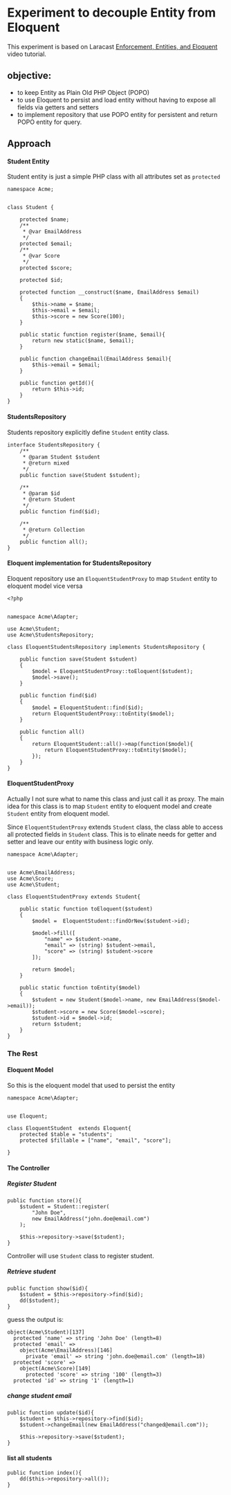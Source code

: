 # Experiment to decouple Entity from Eloquent

This experiment is based on Laracast [Enforcement, Entities, and Eloquent ](https://laracasts.com/lessons/enforcement-entities-and-eloquent) video tutorial.

## objective:
- to keep Entity as Plain Old PHP Object (POPO)
- to use Eloquent to persist and load entity without having to expose all fields via getters and setters
- to implement repository that use POPO entity for persistent and return POPO entity for query.

## Approach
 
#### Student Entity

Student entity is just a simple PHP class with all attributes set as `protected`

```
namespace Acme;


class Student {

	protected $name;
	/**
	 * @var EmailAddress
	 */
	protected $email;
	/**
	 * @var Score
	 */
	protected $score;

	protected $id;

	protected function __construct($name, EmailAddress $email)
	{
		$this->name = $name;
		$this->email = $email;
		$this->score = new Score(100);
	}

	public static function register($name, $email){
		return new static($name, $email);
	}

	public function changeEmail(EmailAddress $email){
		$this->email = $email;
	}

	public function getId(){
		return $this->id;
	}
} 
```

#### StudentsRepository
Students repository explicitly define `Student` entity class.

```
interface StudentsRepository {
	/**
	 * @param Student $student
	 * @return mixed
	 */
	public function save(Student $student);

	/**
	 * @param $id
	 * @return Student
	 */
	public function find($id);

	/**
	 * @return Collection
	 */
	public function all();
} 
```

#### Eloquent implementation for StudentsRepository 
Eloquent repository use an `EloquentStudentProxy` to map `Student` entity to eloquent model vice versa

```
<?php


namespace Acme\Adapter;

use Acme\Student;
use Acme\StudentsRepository;

class EloquentStudentsRepository implements StudentsRepository {

	public function save(Student $student)
	{
		$model = EloquentStudentProxy::toEloquent($student);
		$model->save();
	}

	public function find($id)
	{
		$model = EloquentStudent::find($id);
		return EloquentStudentProxy::toEntity($model);
	}

	public function all()
	{
		return EloquentStudent::all()->map(function($model){
			return EloquentStudentProxy::toEntity($model);
		});
	}
}
```

#### EloquentStudentProxy
Actually I not sure what to name this class and just call it as proxy. The main idea for this class is to map `Student` entity to eloquent model and create `Student` entity from eloquent model.

Since `EloquentStudentProxy` extends `Student` class, the class able to access all protected fields in `Student` class. This is to elinate needs for getter and setter and leave our entity with business logic only.

```
namespace Acme\Adapter;


use Acme\EmailAddress;
use Acme\Score;
use Acme\Student;

class EloquentStudentProxy extends Student{

	public static function toEloquent($student)
	{
		$model =  EloquentStudent::findOrNew($student->id);

		$model->fill([
			"name" => $student->name,
			"email" => (string) $student->email,
			"score" => (string) $student->score
		]);

		return $model;
	}

	public static function toEntity($model)
	{
		$student = new Student($model->name, new EmailAddress($model->email));
		$student->score = new Score($model->score);
		$student->id = $model->id;
		return $student;
	}
}
```

### The Rest

#### Eloquent Model
So this is the eloquent model that used to persist the entity

```
namespace Acme\Adapter;


use Eloquent;

class EloquentStudent  extends Eloquent{
	protected $table = "students";
	protected $fillable = ["name", "email", "score"];

} 
```

#### The Controller

##### Register Student
```
public function store(){
	$student = Student::register(
		"John Doe",
		new EmailAddress("john.doe@email.com")
	);

	$this->repository->save($student);
}

```
Controller will use `Student` class to register student. 


##### Retrieve student
```
public function show($id){
	$student = $this->repository->find($id);
	dd($student);
}
```
guess the output is:

```
object(Acme\Student)[137]
  protected 'name' => string 'John Doe' (length=8)
  protected 'email' => 
    object(Acme\EmailAddress)[146]
      private 'email' => string 'john.doe@email.com' (length=18)
  protected 'score' => 
    object(Acme\Score)[149]
      protected 'score' => string '100' (length=3)
  protected 'id' => string '1' (length=1)
```

##### change student email
```
public function update($id){
	$student = $this->repository->find($id);
	$student->changeEmail(new EmailAddress("changed@email.com"));

	$this->repository->save($student);
}
```

#### list all students
```
public function index(){
	dd($this->repository->all());
}
```